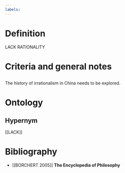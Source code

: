 ```yaml
---
labels: 
---
```


# Definition
LACK RATIONALITY
# Criteria and general notes
## 
The history of irrationalism in China needs to be explored.
# Ontology

## Hypernym
[[LACK]]
# Bibliography
- [[BORCHERT 2005]]
**The Encyclopedia of Philosophy** 
